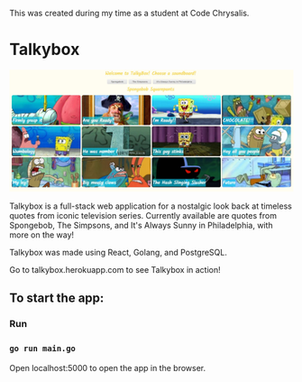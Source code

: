 This was created during my time as a student at Code Chrysalis.

# Talkybox
<img  src="./talkybox.JPG" alt="demo">

Talkybox is a full-stack web application for a nostalgic look back at timeless quotes from iconic television series. Currently available are quotes from Spongebob, The Simpsons, and It's Always Sunny in Philadelphia, with more on the way!

Talkybox was made using React, Golang, and PostgreSQL.

Go to talkybox.herokuapp.com to see Talkybox in action!

## To start the app:

### Run

### `go run main.go`

Open localhost:5000 to open the app in the browser.

